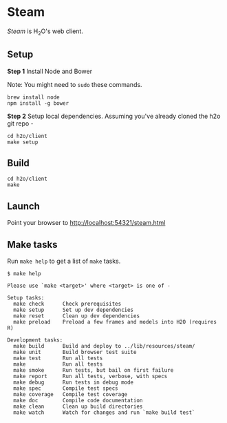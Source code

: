# Steam

*Steam* is H<sub>2</sub>O's web client.

## Setup

**Step 1** Install Node and Bower

Note: You might need to `sudo` these commands.

    brew install node
    npm install -g bower

**Step 2** Setup local dependencies. Assuming you've already cloned the h2o git repo -

    cd h2o/client
    make setup

## Build

    cd h2o/client
    make

## Launch

Point your browser to [http://localhost:54321/steam.html](http://localhost:54321/steam.html)

## Make tasks

Run `make help` to get a list of `make` tasks.

    $ make help

    Please use `make <target>' where <target> is one of -

  	Setup tasks:
  	  make check      Check prerequisites
  	  make setup      Set up dev dependencies
  	  make reset      Clean up dev dependencies
  	  make preload    Preload a few frames and models into H2O (requires R)
  	
  	Development tasks:
  	  make build      Build and deploy to ../lib/resources/steam/
  	  make unit       Build browser test suite
  	  make test       Run all tests
  	  make            Run all tests
  	  make smoke      Run tests, but bail on first failure
  	  make report     Run all tests, verbose, with specs
  	  make debug      Run tests in debug mode
  	  make spec       Compile test specs
  	  make coverage   Compile test coverage
  	  make doc        Compile code documentation
  	  make clean      Clean up build directories
  	  make watch      Watch for changes and run `make build test`
